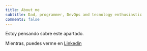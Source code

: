 ```yaml
---
title: About me
subtitle: Dad, programmer, DevOps and tecnology enthusiastic
comments: false
---
```


Estoy pensando sobre este apartado.

Mientras, puedes verme en [Linkedin](https://www.linkedin.com/in/david-borrego-guti%c3%a9rrez-868a2466/)